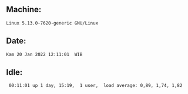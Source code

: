 ## Machine:
```
Linux 5.13.0-7620-generic GNU/Linux
```
## Date:
```
Kam 20 Jan 2022 12:11:01  WIB
```
## Idle:
```
 00:11:01 up 1 day, 15:19,  1 user,  load average: 0,89, 1,74, 1,82
```
